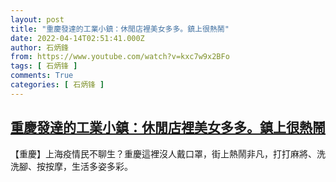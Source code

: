 ```yaml
---
layout: post
title: "重慶發達的工業小鎮：休閒店裡美女多多。鎮上很熱鬧"
date: 2022-04-14T02:51:41.000Z
author: 石炳鋒
from: https://www.youtube.com/watch?v=kxc7w9x2BFo
tags: [ 石炳锋 ]
comments: True
categories: [ 石炳锋 ]
---
```

<!--1649904701000-->
[重慶發達的工業小鎮：休閒店裡美女多多。鎮上很熱鬧](https://www.youtube.com/watch?v=kxc7w9x2BFo)
------

<div>
【重慶】上海疫情民不聊生？重慶這裡沒人戴口罩，街上熱鬧非凡，打打麻將、洗洗腳、按按摩，生活多姿多彩。
</div>
